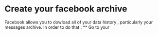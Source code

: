 # Create your facebook archive

Facebook allows you to dowload all of your data history , particularly your messages archive. In order to do that :
** Go to your 
